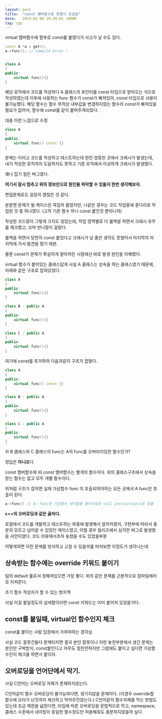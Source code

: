 ```yaml
---
layout: post
title:  "const 멤버함수로 변경시 조심점"
date:   2024-02-08 19:26:01 +0900
tag: cpp
---
```


virtual 멤버함수에 함부로 const를 붙였다가 사고가 날 수도 있다.

```c++
const A *a = get();
a->func(); // Compile Error !


class A
{
public:
    virtual func(){}
}
```

해당 로직에서 코드를 작성하다 A 클래스의 포인터를 const 타입으로 받아오는 식으로 작성하였는데 
이후에 사용하는 func 함수가 const가 빠져있어, const 타입으로 사용이 불가능했다.
해당 함수는 함수 목적상 내부값을 변경하지않는 함수라 const가 빠져있을 필요가 없어서, 함수에 const를 같이 붙여주게되었다.


대충 이런 느낌으로 수정

```c++
class A
{
public:
    virtual func() const {}
}
```

문제는 이러고 코드를 작성하고 테스트하는데 완전 엉뚱한 곳에서 크래시가 발생는데,
내가 작성한 로직까지 도달하지도 못하고 기존 로직에서 이상하게 크래시가 발생했다.


꽤나 잡기 힘든 버그였다.


**여기서 잠시 멈추고 위의 정보만으로 원인을 파악할 수 있을지 한번 생각해보자.**

면접문제로도 굉장히 괜찮은 것 같다.

본문엔 문제가 될 케이스만 콕집어 올렸지만, 
나같은 경우는 코드 작업중에 곁다리로 작업한 것 중 하나였다.  (고작 기존 함수 하나 const 붙인것 뿐이니까)

작성한 코드량이 그렇게 크지도 않았는데, 
작업 영역별로 다 롤백을 하면서 크래시 유무를 체크했고, 
꼬박 반나절이 걸렸다.

롤백을 하면서 당연히 const 붙었다고 크래시가 날 줄은 생각도 못했어서 
마지막의 마지막에 가서 발견을 했기 때문.

물론 const가 문제가 확실하게 알아차린 시점에선 바로 발생 원인을 이해했다.

virtual 함수가 붙어있는 클래스답게 사실 A 클래스는 상속을 하는 클래스였기 때문에, 아래와 같은 구조로 잡혀있었다.

```c++
class A
{
public:
    virtual func(){}
}

class B : public A
{
public:
    virtual func(){}
}

class C : public A
{
public:
    virtual func(){}
}
```

여기에 const를 추가하여 다음과같이 구조가 잡혔다.


```c++
class A
{
public:
    virtual func() const {}
}

class B : public A
{
public:
    virtual func(){}
}

class C : public A
{
public:
    virtual func(){}
}
```

자 B 클래스와 C 클래스의 func는 A의 func를 오버라이딩한 함수인가?

정답은 **아니오**다.

const 멤버함수와 비 const 멤버함수는 별개의 함수이다.
위의 클래스구조에서 상속을 받는 함수는 없고 모두 개별 함수이다.

위처럼 구조가 잡히면 실제 가상함수 func 이 호출되어야하는 모든 곳에서 A func만 호출이 된다.

```c++
a->func() // A::func만 가상함수 테이블을 통하지않은 call instruction으로 호출 
```


**c++의 오버로딩과 같은 골자다.**



로컬에서 코드를 개발하고 테스트하는 와중에 발생해서 알아차렸지,
구현부에 따라서 충분히 모르고 넘어갈 수 있었던 케이스였고, 
이럴 경우 릴리즈에서 심각한 버그로 발생했을 사안이였다.
코드 리뷰에서조차 놓쳤을 수도 있었을부분


어떻게하면 이런 문제를 방지하고 고칠 수 있을까를 따져보면 이정도가 생각나는데

## 상속받는 함수에는 override 키워드 붙이기

팀의 default 룰로서 정해져있으면 가장 좋다.
위의 같은 문제를 근본적으로 컴파일에러로 지켜준다.

초기 함수 작성자가 할 수 있는 방지책

사실 이걸 붙일정도의 섬세함이라면 const 키워드는 이미 붙어져 있었을거다.

## const를 붙일때, virtual인 함수인지 체크

const를 붙이는 사람 입장에서 가져야하는 경각심

사실 코드 잘못건들다 문제터지면 결국 본인 잘못이니 이런 놓친부분에서 생긴 문제는 본인만 구박받지,
const붙인다고 아무도 칭찬안하지만 그럼에도 붙이고 싶다면 가상함수인지 체크를 하면서 붙이자.


## 오버로딩을 언어단에서 막기.

사실 C언어는 오버로딩 자체가 존재하지않는다.

C언어같이 함수 오버로딩이 불가능하다면, 생기지않을 문제이다. (이경우 override할 함수에 오타가 난것까지 체크하고 막아주진않는다.)
C언어같이 함수자체를 막는 방법도있는데 조금 제한을 넓힌다면,
타입에 따른 오버로딩을 문법적으로 막고, namespace,클래스 수준에서 네이밍이 동일한 함수정도만 허용해줘도 충분하지않을까 싶다.










